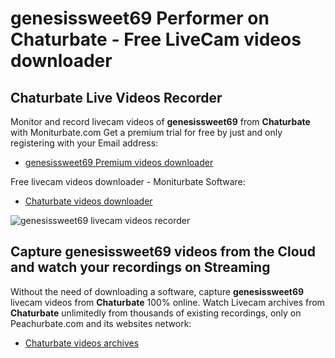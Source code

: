 # genesissweet69 Performer on Chaturbate - Free LiveCam videos downloader

## Chaturbate Live Videos Recorder

Monitor and record livecam videos of **genesissweet69** from **Chaturbate** with Moniturbate.com
Get a premium trial for free by just and only registering with your Email address:
* [genesissweet69 Premium videos downloader](https://moniturbate.com/request-demo-licence-key.html)

Free livecam videos downloader - Moniturbate Software:
* [Chaturbate videos downloader](https://moniturbate.com/moniturbate-download-software.html)

![genesissweet69 livecam videos recorder](https://peachurnet.com/templates/moniturbate-software.png)


## Capture genesissweet69 videos from the Cloud and watch your recordings on Streaming

Without the need of downloading a software, capture **genesissweet69** livecam videos from **Chaturbate** 100% online.
Watch Livecam archives from **Chaturbate** unlimitedly from thousands of existing recordings, only on Peachurbate.com and its websites network:
* [Chaturbate videos archives](https://peachurnet.com/)